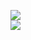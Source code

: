 [![](https://img.shields.io/badge/Made%20With-Github%20Spray-lightgrey.svg?style=for-the-badge&logo=github)](https://github.com/Annihil/github-spray#32144)  
[![](https://i.imgur.com/2DrTn0Z.gif)](https://github.com/Annihil/github-spray)